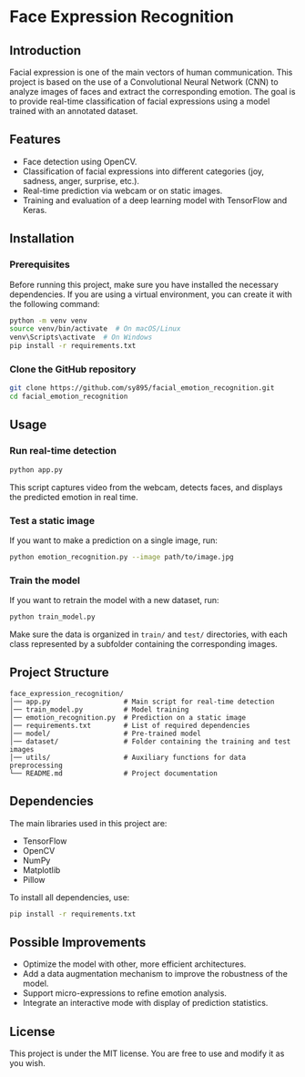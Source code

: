 # Face Expression Recognition

## Introduction

Facial expression is one of the main vectors of human communication. This project is based on the use of a Convolutional Neural Network (CNN) to analyze images of faces and extract the corresponding emotion. The goal is to provide real-time classification of facial expressions using a model trained with an annotated dataset.

## Features

- Face detection using OpenCV.
- Classification of facial expressions into different categories (joy, sadness, anger, surprise, etc.).
- Real-time prediction via webcam or on static images.
- Training and evaluation of a deep learning model with TensorFlow and Keras.

## Installation

### Prerequisites

Before running this project, make sure you have installed the necessary dependencies. If you are using a virtual environment, you can create it with the following command:

```bash
python -m venv venv
source venv/bin/activate  # On macOS/Linux
venv\Scripts\activate  # On Windows
pip install -r requirements.txt
```

### Clone the GitHub repository

```bash
git clone https://github.com/sy895/facial_emotion_recognition.git
cd facial_emotion_recognition
```

## Usage

### Run real-time detection

```bash
python app.py
```

This script captures video from the webcam, detects faces, and displays the predicted emotion in real time.

### Test a static image

If you want to make a prediction on a single image, run:

```bash
python emotion_recognition.py --image path/to/image.jpg
```

### Train the model

If you want to retrain the model with a new dataset, run:

```bash
python train_model.py
```

Make sure the data is organized in `train/` and `test/` directories, with each class represented by a subfolder containing the corresponding images.

## Project Structure

```
face_expression_recognition/
│── app.py                  # Main script for real-time detection
│── train_model.py          # Model training
│── emotion_recognition.py  # Prediction on a static image
│── requirements.txt        # List of required dependencies
│── model/                  # Pre-trained model
│── dataset/                # Folder containing the training and test images
│── utils/                  # Auxiliary functions for data preprocessing
└── README.md               # Project documentation
```

## Dependencies

The main libraries used in this project are:

- TensorFlow
- OpenCV
- NumPy
- Matplotlib
- Pillow

To install all dependencies, use:

```bash
pip install -r requirements.txt
```

## Possible Improvements

- Optimize the model with other, more efficient architectures.
- Add a data augmentation mechanism to improve the robustness of the model.
- Support micro-expressions to refine emotion analysis.
- Integrate an interactive mode with display of prediction statistics.

## License

This project is under the MIT license. You are free to use and modify it as you wish.

<!-- face_expression_recognition/
│── app.py # Main script for real-time detection
│── train_model.py # Model training
│── emotion_recognition.py # Prediction on a static image
│── requirements.txt # List of required dependencies
│── model/  # Pre-trained model
│── dataset/ # Folder containing the training and test images
│── utils/ # Auxiliary functions for data preprocessing
└── README.md #